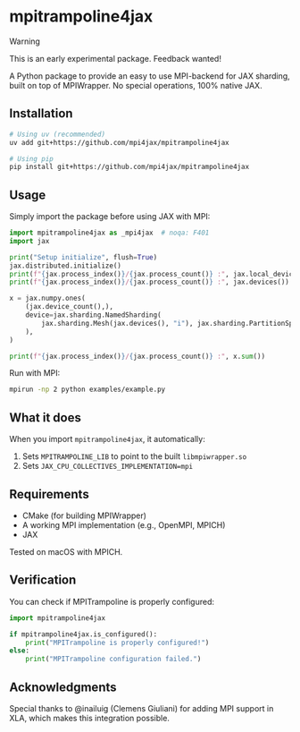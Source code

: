 # mpitrampoline4jax

> [!WARNING]
> This is an early experimental package. Feedback wanted!

A Python package to provide an easy to use MPI-backend for JAX sharding, built on top of MPIWrapper. No special operations, 100% native JAX.

## Installation

```bash
# Using uv (recommended)
uv add git+https://github.com/mpi4jax/mpitrampoline4jax

# Using pip
pip install git+https://github.com/mpi4jax/mpitrampoline4jax
```

## Usage

Simply import the package before using JAX with MPI:

```python
import mpitrampoline4jax as _mpi4jax  # noqa: F401
import jax

print("Setup initialize", flush=True)
jax.distributed.initialize()
print(f"{jax.process_index()}/{jax.process_count()} :", jax.local_devices())
print(f"{jax.process_index()}/{jax.process_count()} :", jax.devices())

x = jax.numpy.ones(
    (jax.device_count(),),
    device=jax.sharding.NamedSharding(
        jax.sharding.Mesh(jax.devices(), "i"), jax.sharding.PartitionSpec("i")
    ),
)

print(f"{jax.process_index()}/{jax.process_count()} :", x.sum())
```

Run with MPI:

```bash
mpirun -np 2 python examples/example.py
```

## What it does

When you import `mpitrampoline4jax`, it automatically:

1. Sets `MPITRAMPOLINE_LIB` to point to the built `libmpiwrapper.so`
2. Sets `JAX_CPU_COLLECTIVES_IMPLEMENTATION=mpi`

## Requirements

- CMake (for building MPIWrapper)
- A working MPI implementation (e.g., OpenMPI, MPICH)
- JAX

Tested on macOS with MPICH.

## Verification

You can check if MPITrampoline is properly configured:

```python
import mpitrampoline4jax

if mpitrampoline4jax.is_configured():
    print("MPITrampoline is properly configured!")
else:
    print("MPITrampoline configuration failed.")
```

## Acknowledgments

Special thanks to @inailuig (Clemens Giuliani) for adding MPI support in XLA, which makes this integration possible.
